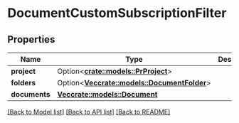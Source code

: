 # DocumentCustomSubscriptionFilter

## Properties

Name | Type | Description | Notes
------------ | ------------- | ------------- | -------------
**project** | Option<[**crate::models::PrProject**](PR_Project.md)> |  | [optional]
**folders** | Option<[**Vec<crate::models::DocumentFolder>**](DocumentFolder.md)> |  | [optional]
**documents** | [**Vec<crate::models::Document>**](Document.md) |  | 

[[Back to Model list]](../README.md#documentation-for-models) [[Back to API list]](../README.md#documentation-for-api-endpoints) [[Back to README]](../README.md)



